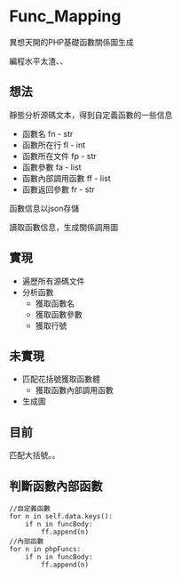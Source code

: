 # Func_Mapping
異想天開的PHP基礎函數關係圖生成

編程水平太渣、、

## 想法

靜態分析源碼文本，得到自定義函數的一些信息

- 函數名 fn - str
- 函數所在行 fl - int
- 函數所在文件 fp - str
- 函數參數 fa - list
- 函數內部調用函數 ff - list
- 函數返回參數 fr - str

函數信息以json存儲

讀取函數信息，生成關係調用圖

## 實現

- 遍歷所有源碼文件
- 分析函數
    - 獲取函數名
    - 獲取函數參數
    - 獲取行號

## 未實現

- 匹配花括號獲取函數體
    - 獲取函數內部調用函數
- 生成圖

## 目前

匹配大括號。。

## 判斷函數內部函數

    //自定義函數
    for n in self.data.keys():
        if n in funcBody:
            ff.append(n)
    //內部函數
    for n in phpFuncs:
        if n in funcBody:
            ff.append(n)
